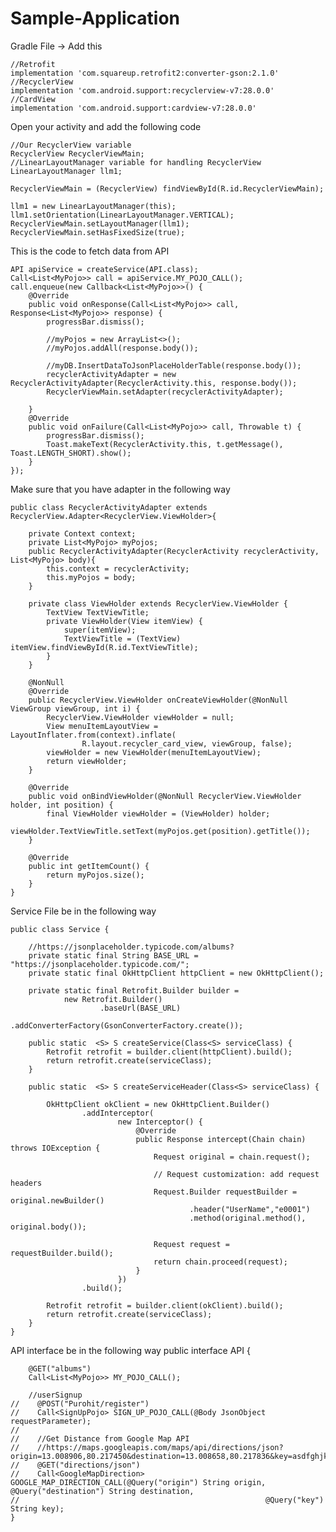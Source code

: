 # Sample-Application

Gradle File -> Add this 

    //Retrofit
    implementation 'com.squareup.retrofit2:converter-gson:2.1.0'
    //RecyclerView
    implementation 'com.android.support:recyclerview-v7:28.0.0'
    //CardView
    implementation 'com.android.support:cardview-v7:28.0.0'
    
Open your activity and add the following code

    //Our RecyclerView variable
    RecyclerView RecyclerViewMain;
    //LinearLayoutManager variable for handling RecyclerView
    LinearLayoutManager llm1;
    
    RecyclerViewMain = (RecyclerView) findViewById(R.id.RecyclerViewMain);

    llm1 = new LinearLayoutManager(this);
    llm1.setOrientation(LinearLayoutManager.VERTICAL);
    RecyclerViewMain.setLayoutManager(llm1);
    RecyclerViewMain.setHasFixedSize(true);
    
This is the code to fetch data from API

    API apiService = createService(API.class);
    Call<List<MyPojo>> call = apiService.MY_POJO_CALL();
    call.enqueue(new Callback<List<MyPojo>>() {
        @Override
        public void onResponse(Call<List<MyPojo>> call, Response<List<MyPojo>> response) {
            progressBar.dismiss();
            
            //myPojos = new ArrayList<>();
            //myPojos.addAll(response.body());

            //myDB.InsertDataToJsonPlaceHolderTable(response.body());
            recyclerActivityAdapter = new RecyclerActivityAdapter(RecyclerActivity.this, response.body());
            RecyclerViewMain.setAdapter(recyclerActivityAdapter);

        }
        @Override
        public void onFailure(Call<List<MyPojo>> call, Throwable t) {
            progressBar.dismiss();
            Toast.makeText(RecyclerActivity.this, t.getMessage(), Toast.LENGTH_SHORT).show();
        }
    });
    
Make sure that you have adapter in the following way

    public class RecyclerActivityAdapter extends RecyclerView.Adapter<RecyclerView.ViewHolder>{

        private Context context;
        private List<MyPojo> myPojos;
        public RecyclerActivityAdapter(RecyclerActivity recyclerActivity, List<MyPojo> body){
            this.context = recyclerActivity;
            this.myPojos = body;
        }

        private class ViewHolder extends RecyclerView.ViewHolder {
            TextView TextViewTitle;
            private ViewHolder(View itemView) {
                super(itemView);
                TextViewTitle = (TextView) itemView.findViewById(R.id.TextViewTitle);
            }
        }

        @NonNull
        @Override
        public RecyclerView.ViewHolder onCreateViewHolder(@NonNull ViewGroup viewGroup, int i) {
            RecyclerView.ViewHolder viewHolder = null;
            View menuItemLayoutView = LayoutInflater.from(context).inflate(
                    R.layout.recycler_card_view, viewGroup, false);
            viewHolder = new ViewHolder(menuItemLayoutView);
            return viewHolder;
        }

        @Override
        public void onBindViewHolder(@NonNull RecyclerView.ViewHolder holder, int position) {
            final ViewHolder viewHolder = (ViewHolder) holder;
            viewHolder.TextViewTitle.setText(myPojos.get(position).getTitle());
        }

        @Override
        public int getItemCount() {
            return myPojos.size();
        }
    }
    
Service File be in the following way

    public class Service {

        //https://jsonplaceholder.typicode.com/albums?
        private static final String BASE_URL = "https://jsonplaceholder.typicode.com/";
        private static final OkHttpClient httpClient = new OkHttpClient();

        private static final Retrofit.Builder builder =
                new Retrofit.Builder()
                        .baseUrl(BASE_URL)
                        .addConverterFactory(GsonConverterFactory.create());

        public static  <S> S createService(Class<S> serviceClass) {
            Retrofit retrofit = builder.client(httpClient).build();
            return retrofit.create(serviceClass);
        }

        public static  <S> S createServiceHeader(Class<S> serviceClass) {

            OkHttpClient okClient = new OkHttpClient.Builder()
                    .addInterceptor(
                            new Interceptor() {
                                @Override
                                public Response intercept(Chain chain) throws IOException {
                                    Request original = chain.request();

                                    // Request customization: add request headers
                                    Request.Builder requestBuilder = original.newBuilder()
                                            .header("UserName","e0001")
                                            .method(original.method(), original.body());

                                    Request request = requestBuilder.build();
                                    return chain.proceed(request);
                                }
                            })
                    .build();

            Retrofit retrofit = builder.client(okClient).build();
            return retrofit.create(serviceClass);
        }
    }

API interface be in the following way
    public interface API {

        @GET("albums")
        Call<List<MyPojo>> MY_POJO_CALL();

        //userSignup
    //    @POST("Purohit/register")
    //    Call<SignUpPojo> SIGN_UP_POJO_CALL(@Body JsonObject requestParameter);
    //
    //    //Get Distance from Google Map API
    //    //https://maps.googleapis.com/maps/api/directions/json?origin=13.008906,80.217450&destination=13.008658,80.217836&key=asdfghjklqwer
    //    @GET("directions/json")
    //    Call<GoogleMapDirection> GOOGLE_MAP_DIRECTION_CALL(@Query("origin") String origin, @Query("destination") String destination,
    //                                                       @Query("key") String key);
    }
    
